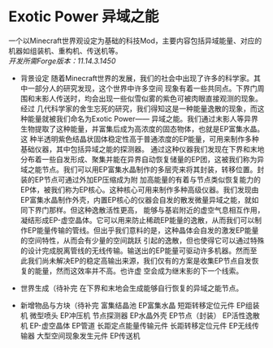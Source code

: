 # Exotic Power 异域之能
一个以Minecraft世界观设定为基础的科技Mod，主要内容包括异域能量、对应的机器如组装机、重构机、传送机等。<br>
*开发所需Forge版本：11.14.3.1450*

* 背景设定
随着Minecraft世界的发展，我们的社会中出现了许多的科学家。其中一部分人的研究发现，这个世界中许多空间
现象有着一些共同点。下界门周围和末影人传送时，均会出现一些似雪似雾的紫色可被肉眼直接观测的现象。经过
几代科学家的舍生忘死的研究，我们得知这是一种能量逸散的现象，而这种能量就被我们命名为Exotic Power——
异域之能。我们通过末影人等异界生物提取了这种能量，并富集后成为高浓度的固态物体，也就是EP富集水晶。这
种半透明紫色结晶状固体稳定性高于普通浓度的EP能量，可用来制作多种基础仪器，其中包括异域之能的探测器。
通过这种仪器我们发现在下界和末地分布着一些自发形成、聚集并能在异界自动恢复储量的EP团，这被我们称为异
域之能节点。我们可以用EP富集水晶制作的多层壳来将其封装，转移位置。封装的EP节点可通过外加EP压缩成为附
加高能量的有着与节点类似恢复能力的EP体，被我们称为EP核心。这种核心可用来制作多种高级仪器。我们发现由
EP富集水晶制作外壳，内置EP核心的仪器会自发的散发微量异域之能，就如同下界门那样。但这种逸散活性更高，
能够与基岩附近的虚空气息相互作用，凝结形成EP-虚空晶体。它可以用来防止稀疏EP能量的逸散，从而我们可以制
作EP能量传输的管线。但出乎我们意料的是，这种晶体会自发的激发EP能量的空间特性，从而会有少量的空间跳跃
引起的逸散，但也使得它可以通过特殊的设计完成脱离管线的无线传输。输送出的EP能量可驱动许多机器。然而至
此我们尚未解决EP的稳定高输出来源，我们仅有的方案是收集EP节点自发恢复的能量，然而这效率并不高。也许虚
空会成为继末影的下一个线索。

* 世界生成（待补完
在下界和末地会生成能够自行恢复的异域之能节点。

* 新增物品与方块（待补完
富集结晶池
EP富集水晶
短距转移定位元件
EP组装机
微型喷头
EP冲压机
节点探测器
EP水晶外壳
EP节点（封装）
EP活性逸散机
EP-虚空晶体
EP管道
长距定点能量传输元件
长距转移定位元件
EP无线传输器
大型空间现象发生元件
EP传送机
